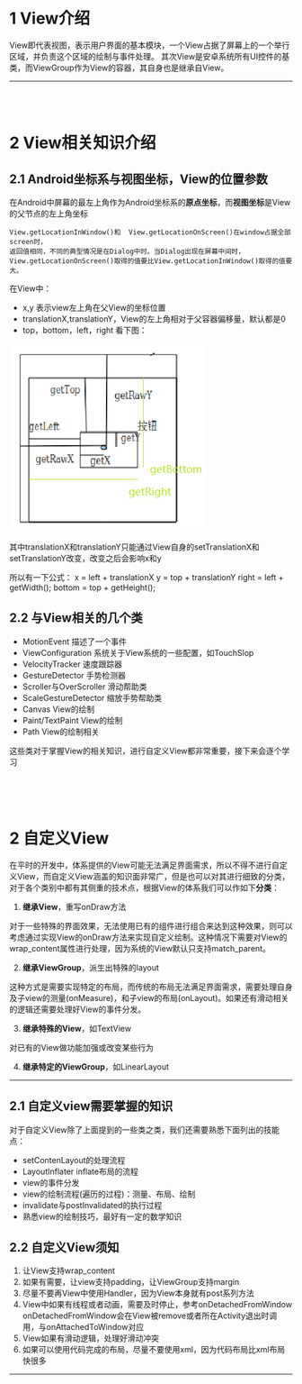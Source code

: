# 1 View介绍

View即代表视图，表示用户界面的基本模块，一个View占据了屏幕上的一个举行区域，并负责这个区域的绘制与事件处理。
其次View是安卓系统所有UI控件的基类，而ViewGroup作为View的容器，其自身也是继承自View。

---
<br/><br/>


# 2 View相关知识介绍


## 2.1 Android坐标系与视图坐标，View的位置参数


在Android中屏幕的最左上角作为Android坐标系的**原点坐标**，而**视图坐标**是View的父节点的左上角坐标

    View.getLocationInWindow()和  View.getLocationOnScreen()在window占据全部screen时，
    返回值相同，不同的典型情况是在Dialog中时。当Dialog出现在屏幕中间时，
    View.getLocationOnScreen()取得的值要比View.getLocationInWindow()取得的值要大。

在View中：

- x,y 表示view左上角在父View的坐标位置
- translationX,translationY，View的左上角相对于父容器偏移量，默认都是0
- top，bottom，left，right 看下图：

![](img/001_view坐标.png)


其中translationX和translationY只能通过View自身的setTranslationX和setTranslationY改变，改变之后会影响x和y

所以有一下公式：
x = left + translationX
y = top + translationY
right = left + getWidth();
bottom = top + getHeight();


## 2.2 与View相关的几个类

- MotionEvent 描述了一个事件
- ViewConfiguration 系统关于View系统的一些配置，如TouchSlop
- VelocityTracker 速度跟踪器
- GestureDetector 手势检测器
- Scroller与OverScroller 滑动帮助类
- ScaleGestureDetector 缩放手势帮助类
- Canvas View的绘制
- Paint/TextPaint View的绘制
- Path View的绘制相关



这些类对于掌握View的相关知识，进行自定义View都非常重要，接下来会逐个学习


<br/><br/><br/>



# 2 自定义View

在平时的开发中，体系提供的View可能无法满足界面需求，所以不得不进行自定义View，而自定义View涵盖的知识面非常广，但是也可以对其进行细致的分类，对于各个类别中都有其侧重的技术点，根据View的体系我们可以作如下**分类**：

1. **继承View**，重写onDraw方法

 对于一些特殊的界面效果，无法使用已有的组件进行组合来达到这种效果，则可以考虑通过实现View的onDraw方法来实现自定义绘制。这种情况下需要对View的wrap_content属性进行处理，因为系统的View默认只支持match_parent。

2. **继承ViewGroup**，派生出特殊的layout

 这种方式是需要实现特定的布局，而传统的布局无法满足界面需求，需要处理自身及子view的测量(onMeasure)，和子view的布局(onLayout)。如果还有滑动相关的逻辑还需要处理好View的事件分发。

3. **继承特殊的View**，如TextView

 对已有的View做功能加强或改变某些行为

4. **继承特定的ViewGroup**，如LinearLayout

---
##  2.1 自定义view需要掌握的知识
对于自定义View除了上面提到的一些类之类，我们还需要熟悉下面列出的技能点：
- setContenLayout的处理流程
- LayoutInflater inflate布局的流程
- view的事件分发
- view的绘制流程(遍历的过程)：测量、布局、绘制
- invalidate与postInvalidated的执行过程
- 熟悉view的绘制技巧，最好有一定的数学知识




## 2.2 自定义View须知

1. 让View支持wrap_content
2. 如果有需要，让view支持padding，让ViewGroup支持margin
3. 尽量不要再View中使用Handler，因为View本身就有post系列方法
4. View中如果有线程或者动画，需要及时停止，参考onDetachedFromWindow
 onDetachedFromWindow会在View被remove或者所在Activity退出时调用，与onAttachedToWindow对应
5. View如果有滑动逻辑，处理好滑动冲突
6. 如果可以使用代码完成的布局，尽量不要使用xml，因为代码布局比xml布局快很多

---
<br/><br/>
